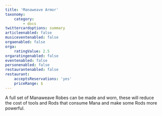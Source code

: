 ```yaml
---
title: 'Manaweave Armor'
taxonomy:
    category:
        - docs
twittercardoptions: summary
articleenabled: false
musiceventenabled: false
orgaenabled: false
orga:
    ratingValue: 2.5
orgaratingenabled: false
eventenabled: false
personenabled: false
restaurantenabled: false
restaurant:
    acceptsReservations: 'yes'
    priceRange: $
---
```


A full set of Manaweave Robes can be made and worn, these will reduce the cost of tools and Rods that consume Mana and make some Rods more powerful.